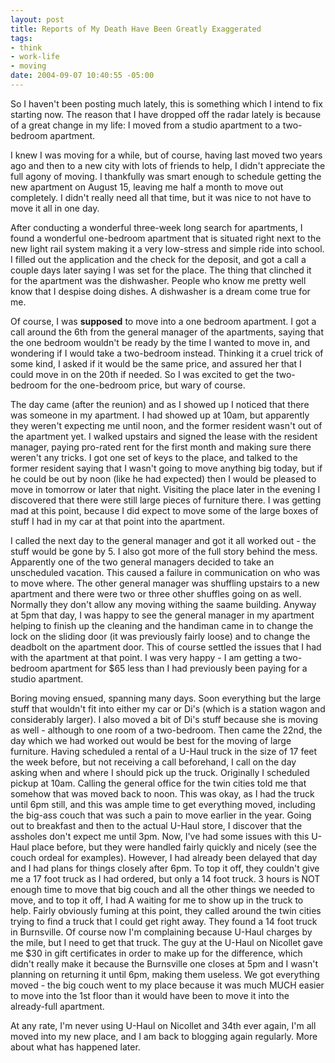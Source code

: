 ```yaml
--- 
layout: post
title: Reports of My Death Have Been Greatly Exaggerated
tags: 
- think
- work-life
- moving
date: 2004-09-07 10:40:55 -05:00
---
```

So I haven't been posting much lately, this is something which I intend to fix starting now.  The reason that I have dropped off the radar lately is because of a great change in my life:  I moved from a studio apartment to a two-bedroom apartment.

I knew I was moving for a while, but of course, having last moved two years ago and then to a new city with lots of friends to help, I didn't appreciate the full agony of moving.  I thankfully was smart enough to schedule getting the new apartment on August 15, leaving me half a month to move out completely. I didn't really need all that time, but it was nice to not have to move it all in one day.

After conducting a wonderful three-week long search for apartments, I found a wonderful one-bedroom apartment that is situated right
next to the new light rail system making it a very low-stress and simple ride into school.  I filled out the application and the check for the deposit, and got a call a couple days later saying I was set for the place.  The thing that clinched it for the apartment was the dishwasher.   People who know me pretty well know that I despise doing dishes.  A dishwasher is a dream come true for me.

Of course, I was <strong>supposed</strong> to move into a one bedroom apartment.  I got a call around the 6th from the general manager of the apartments, saying that the one bedroom wouldn't be ready by the time I wanted to move in, and wondering if I would take a two-bedroom instead.  Thinking it a cruel trick of some kind, I asked if it would be the same price, and assured her that I could move in on the 20th if needed.  So I was excited to get the two-bedroom for the one-bedroom price, but wary of course.

The day came (after the reunion) and as I showed up I noticed that there was someone in my apartment.  I had showed up at 10am, but apparently they weren't expecting me until noon, and the former resident wasn't out of the apartment yet.   I walked upstairs and signed the lease with the resident manager, paying pro-rated rent for the first month and making sure there weren't any tricks.  I got one set of keys to
the place, and talked to the former resident saying that I wasn't going to move anything big today, but if he could be out by noon (like he had expected) then I would be pleased to move in tomorrow or later that night.  Visiting the place later in the evening I discovered that there were still large pieces of furniture there.  I was getting mad at this point, because I did expect to move some of the large boxes of stuff I had in my car at that point into the apartment.

I called the next day to the general manager and got it all worked out - the stuff would be gone by 5.  I also got more of the full story behind the mess. Apparently one of the two general managers decided to take an unscheduled vacation.  This caused a failure in communication on who was to move where.  The other general manager was shuffling upstairs to a new apartment and there were two or three other shuffles going on as well.  Normally they don't allow any moving withing the saame building.  Anyway at 5pm that day, I was happy to see the general manager in my apartment helping to finish up the cleaning and the handiman came in to change the lock on the sliding door (it was previously fairly loose) and to change the deadbolt on the apartment door.  This of course settled the issues that I had with the apartment at that point.  I was very happy - I am getting a two-bedroom apartment for $65 less than I had previously been paying for a studio apartment.

Boring moving ensued, spanning many days.  Soon everything but the large stuff that wouldn't fit into either my car or Di's (which is a station wagon and considerably larger).  I also moved a bit of Di's stuff because she is moving as well - although to one room of a two-bedroom.  Then came the 22nd, the day which we had worked out would be best for the moving of large furniture.  Having scheduled a rental of a U-Haul truck in the size of 17 feet the week before, but not receiving a call beforehand, I call on the day asking when and where I should pick up the truck.  Originally I scheduled pickup at 10am.  Calling the general office for the twin cities told me that somehow that was moved back to noon.  This was okay, as I had the truck until 6pm still, and this was ample time to get everything moved, including the big-ass couch that was such a pain to move earlier in the year. Going out to breakfast and then to the actual U-Haul store, I discover that the assholes don't expect me until 3pm.  Now, I've had some issues with this U-Haul place before, but they were handled fairly quickly and nicely (see the couch ordeal for examples).  However, I had already been delayed that day and I had plans for things closely after 6pm.  To top it off, they couldn't give me a 17 foot truck as I had ordered, but only a 14 foot truck.  3 hours is NOT enough time to
move that big couch and all the other things we needed to move, and to top it off, I had A waiting for me to show up in the truck to help.  Fairly obviously fuming at this point, they called around the twin cities trying to find a truck that I could get right away.  They found a 14 foot truck in Burnsville.  Of course now I'm complaining because U-Haul charges by the mile, but I need to get that truck.  The guy at the U-Haul on Nicollet gave me $30 in gift certificates in order to make up for the difference, which didn't really make it because the Burnsville one closes at 5pm and I wasn't planning on returning it until 6pm, making them useless.  We got everything moved - the big couch went to my place because it was much MUCH easier to move into the 1st floor than it would have been to move it into the already-full apartment.

At any rate, I'm never using U-Haul on Nicollet and 34th ever again, I'm all moved into my new place, and I am back to blogging again regularly.  More about what has happened later.
